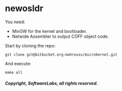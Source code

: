# newosldr

You need:

- MinGW for the kernel and bootloader.
- Netwide Assembler to output COFF object code.

Start by cloning the repo:

```
git clone git@bitbucket.org:mahrouss/microkernel.git
```

And execute:

```
make all
```

##### Copyright, SoftwareLabs, all rights reserved.
